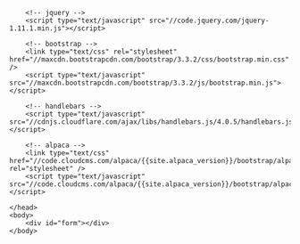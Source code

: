 <html>
    <head>
    
        <!-- jquery -->
        <script type="text/javascript" src="//code.jquery.com/jquery-1.11.1.min.js"></script>

        <!-- bootstrap -->
        <link type="text/css" rel="stylesheet" href="//maxcdn.bootstrapcdn.com/bootstrap/3.3.2/css/bootstrap.min.css" />
        <script type="text/javascript" src="//maxcdn.bootstrapcdn.com/bootstrap/3.3.2/js/bootstrap.min.js"></script>

        <!-- handlebars -->
        <script type="text/javascript" src="//cdnjs.cloudflare.com/ajax/libs/handlebars.js/4.0.5/handlebars.js"></script>

        <!-- alpaca -->
        <link type="text/css" href="//code.cloudcms.com/alpaca/{{site.alpaca_version}}/bootstrap/alpaca.min.css" rel="stylesheet" />
        <script type="text/javascript" src="//code.cloudcms.com/alpaca/{{site.alpaca_version}}/bootstrap/alpaca.min.js"></script>

    </head>
    <body>
        <div id="form"></div>
    </body>
</html>